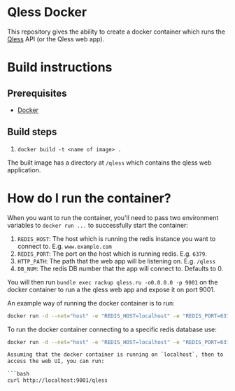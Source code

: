 # Qless Docker

This repository gives the ability to create a docker container which
runs the [Qless](https://github.com/seomoz/qless) API (or the Qless web app).

# Build instructions

## Prerequisites

* [Docker](http://docs.docker.com/engine/installation/)

## Build steps

1. `docker build -t <name of image> .`

The built image has a directory at `/qless` which contains the qless web
application.

# How do I run the container?

When you want to run the container, you'll need to pass two environment
variables to `docker run ...` to successfully start the container:

1. `REDIS_HOST`: The host which is running the redis instance you want
   to connect to. E.g. `www.example.com`
2. `REDIS_PORT`: The port on the host which is running redis. E.g.
   `6379`.
3. `HTTP_PATH`: The path that the web app will be listening on. E.g.
   `/qless`
4. `DB_NUM`: The redis DB number that the app will connect to.  Defaults
   to 0.

You will then run `bundle exec rackup qless.ru -o0.0.0.0 -p 9001` on the
docker container to run a the qless web app and expose it on port 9001.

An example way of running the docker container is to run:

```bash
docker run -d --net="host" -e "REDIS_HOST=localhost" -e "REDIS_PORT=6379" -e "HTTP_PATH=\/qless" <docker_image> bundle exec rackup qless.ru -o0.0.0.0 -p 9001
```

To run the docker container connecting to a specific redis database use:

```bash
docker run -d --net="host" -e "REDIS_HOST=localhost" -e "REDIS_PORT=6379" -e "HTTP_PATH=\/qless"  -e "DB_NUM=15" <docker_image> bundle exec rackup qless.ru -o0.0.0.0 -p 9001 ``` 

Assuming that the docker container is running on `localhost`, then to
access the web UI, you can run:

```bash
curl http://localhost:9001/qless
```
